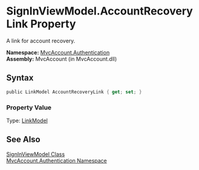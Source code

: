 SignInViewModel.AccountRecoveryLink Property
============================================
A link for account recovery.

**Namespace:** [MvcAccount.Authentication][1]  
**Assembly:** MvcAccount (in MvcAccount.dll)

Syntax
------

```csharp
public LinkModel AccountRecoveryLink { get; set; }
```

### Property Value
Type: [LinkModel][2]

See Also
--------
[SignInViewModel Class][3]  
[MvcAccount.Authentication Namespace][1]  

[1]: ../README.md
[2]: ../../MvcAccount.Shared/LinkModel/README.md
[3]: README.md